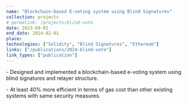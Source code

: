 ```yaml
---
name: "Blockchain-based E-voting system using Blind Signatures"
collection: projects
# permalink: /projects/blind-vote
date: 2023-09-01
end_date: 2024-02-01
place: 
technologies: ["Solidity", "Blind Signatures", "Ethereum"]
links: ["/publications/2024-blind-vote"]
link_types: ["publication"]
---
```

<p>
  - Designed and implemented a blockchain-based e-voting system using blind signatures and relayer structure.
</P>

<p>
  - At least 40% more efficient in terms of gas cost than other existing systems with same security measures.
</P>